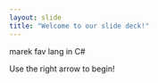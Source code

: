```yaml
---
layout: slide
title: "Welcome to our slide deck!"
---
```

marek fav lang in C#

Use the right arrow to begin!
